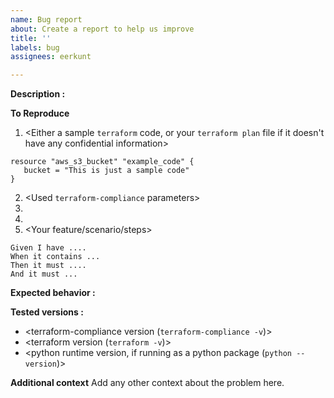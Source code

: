 ```yaml
---
name: Bug report
about: Create a report to help us improve
title: ''
labels: bug
assignees: eerkunt

---
```


**Description :**
<A clear and concise description of what the bug is.>

**To Reproduce**
1. <Either a sample `terraform` code, or your `terraform plan` file if it doesn't have any confidential information>
```hcl
resource "aws_s3_bucket" "example_code" {
   bucket = "This is just a sample code"
}
```
2. <Used `terraform-compliance` parameters>
3. <Indication about either run via docker container or python package>
4. <Error output>
5. <Your feature/scenario/steps>
```gherkin
Given I have ....
When it contains ...
Then it must ....
And it must ...
```

**Expected behavior :**
<A clear and concise description of what you expected to happen.>

**Tested versions :**
- <terraform-compliance version (`terraform-compliance -v`)>
- <terraform version (`terraform -v`)>
- <python runtime version, if running as a python package (`python --version`)>

**Additional context**
Add any other context about the problem here.
